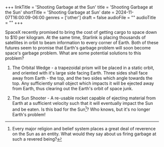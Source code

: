 +++
linkTitle = 'Shooting Garbage at the Sun'
title = 'Shooting Garbage at the Sun'
shortTitle = 'Shooting Garbage at Sun'
date = 2024-11-07T16:00:09-06:00
genres = ['other']
draft = false
audioFile = ""
audioTitle = ""
+++

SpaceX recently promised to bring the cost of getting cargo to space down to $10 per kilogram. At the same time, Starlink is placing thousands of satellites in orbit to beam information to every corner of Earth. Both of these futures seem to promise that Earth's garbage problem will soon become space's garbage problem. What are some potential solutions to this problem?

1) The Orbital Wedge - a trapezoidal prism will be placed in a static orbit, and oriented with it's large side facing Earth. Three sides shall face away from Earth - the top, and the two sides which angle towards the top. Any sufficiently small object which impacts it will be ejected away from Earth, thus clearing out the Earth's orbit of space junk.

2) The Sun Shooter - A re-usable rocket capable of ejecting material from Earth at a sufficient velocity such that it will eventually impact the Sun and be eaten. Is this bad for the Sun[^sun-god]? Who knows, but it's no longer Earth's problem!

[^sun-god]: Every major religion and belief system places a great deal of reverence on the Sun as an entity. What would they say about us firing garbage at such a revered being?
